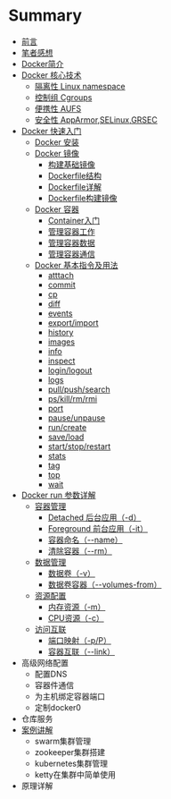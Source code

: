 # Summary

* [前言](README.md)
* [笔者感想](impression.md)
* [Docker简介](dockerIND.md)
* [Docker 核心技术](dockerCore.md)
   * [隔离性 Linux namespace](dockerCoreNS.md)
   * [控制组 Cgroups](dockerCoreCgroups.md)
   * [便携性 AUFS](dockerCoreAUFS.md)
   * [安全性 AppArmor,SELinux,GRSEC](dockerCoreASG.md)
* [Docker 快速入门](chapter_fastlearn/README.md)
   * [Docker 安装](chapter_fastlearn/install_docker.md)
   * [Docker 镜像](chapter_fastlearn/images.md)
       * [构建基础镜像](chapter_fastlearn/build_base_images.md)
       * [Dockerfile结构](chapter_fastlearn/dockerfile.md)
       * [Dockerfile详解](chapter_fastlearn/start_dockerfile.md)
       * [Dockerfile构建镜像](chapter_fastlearn/create_image.md)
   * [Docker 容器](chapter_fastlearn/container.md)
       * [Container入门](chapter_fastlearn/start_container.md)
       * [管理容器工作](chapter_fastlearn/container_daily.md)
       * [管理容器数据](chapter_fastlearn/container_data.md)
       * [管理容器通信](chapter_fastlearn/container_comunicate.md)
   * [Docker 基本指令及用法](chapter_fastlearn/sudo_docker.md)
       * [atttach](chapter_fastlearn/docker_atttach.md)
       * [commit](chapter_fastlearn/docker_commit.md)
       * [cp](chapter_fastlearn/docker_cp.md)
       * [diff](chapter_fastlearn/docker_diff.md)
       * [events](chapter_fastlearn/docker_events.md)
       * [export/import](chapter_fastlearn/docker_export.md)
       * [history](chapter_fastlearn/docker_history.md)
       * [images](chapter_fastlearn/docker_images.md)
       * [info](chapter_fastlearn/docker_info.md)
       * [inspect](chapter_fastlearn/docker_inspect.md)
       * [login/logout](chapter_fastlearn/docker_login.md)
       * [logs](chapter_fastlearn/docker_logs.md)
       * [pull/push/search](chapter_fastlearn/docker_pull.md)
       * [ps/kill/rm/rmi](chapter_fastlearn/docker_ps.md)
       * [port](chapter_fastlearn/docker_port.md)
       * [pause/unpause](chapter_fastlearn/docker_pause.md)
       * [run/create](chapter_fastlearn/docker_runcreate.md)
       * [save/load](chapter_fastlearn/docker_saveload.md)
       * [start/stop/restart](chapter_fastlearn/docker_start.md)
       * [stats](chapter_fastlearn/stats.md)
       * [tag](chapter_fastlearn/docker_tag.md)
       * [top](chapter_fastlearn/docker_top.md)
       * [wait](chapter_fastlearn/docker_wait.md)
* [Docker run 参数详解](chapter_fastlearn/docker_run/README.md)
   * [容器管理](chapter_fastlearn/docker_run/container_manager.md)
       * [Detached 后台应用（-d）](chapter_fastlearn/docker_run/-d.md)
       * [Foreground 前台应用（-it）](chapter_fastlearn/docker_run/-i_t_a.md)
       * [容器命名（--name）](chapter_fastlearn/docker_run/--name.md)
       * [清除容器（--rm）](chapter_fastlearn/docker_run/--rm.md)
   * [数据管理](chapter_fastlearn/docker_run/data_manager.md)
       * [数据卷（-v） ](chapter_fastlearn/docker_run/-v.md)
       * [数据卷容器（--volumes-from）](chapter_fastlearn/docker_run/--volumes-from.md)
   * [资源配置](chapter_fastlearn/docker_run/capability.md)
       * [内存资源（-m）](chapter_fastlearn/docker_run/-m.md)
       * [CPU资源（-c）](chapter_fastlearn/docker_run/-c.md)
   * [访问互联](chapter_fastlearn/docker_run/link_manager.md)
       * [端口映射（-p/P）](chapter_fastlearn/docker_run/-p.md)
       * [容器互联（--link）](chapter_fastlearn/docker_run/--link.md)
* 高级网络配置
   * 配置DNS
   * 容器件通信
   * 为主机绑定容器端口
   * 定制docker0
* 仓库服务
* [案例讲解](examples.md)
   * swarm集群管理
   * zookeeper集群搭建
   * kubernetes集群管理
   * ketty在集群中简单使用
* 原理详解

